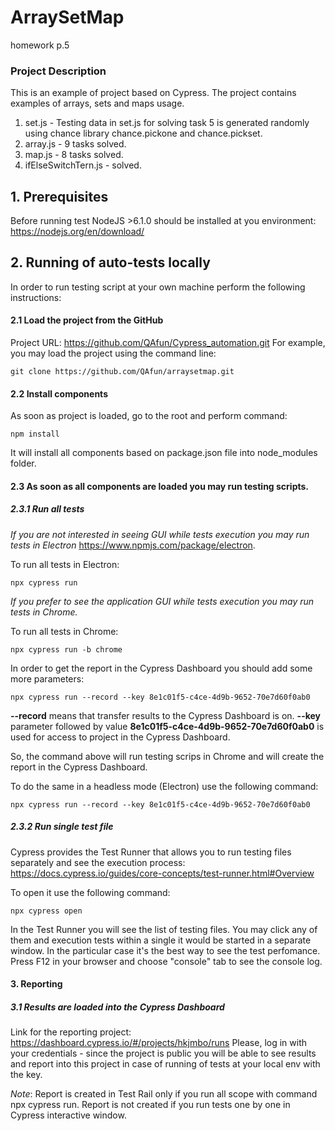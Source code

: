 # ArraySetMap
homework p.5
### Project Description ###

This is an example of project based on Cypress.
The project contains examples of arrays, sets and maps usage.
1) set.js - Testing data in set.js for solving task 5 is generated randomly using chance library chance.pickone and chance.pickset.
2) array.js - 9 tasks solved.
3) map.js - 8 tasks solved.
4) ifElseSwitchTern.js - solved.

## 1. Prerequisites
Before running test NodeJS >6.1.0 should be installed  at you environment:
https://nodejs.org/en/download/

## 2. Running of auto-tests locally
In order to run testing script at your own machine perform the following instructions:
#### 2.1 Load the project from the GitHub
Project URL: https://github.com/QAfun/Cypress_automation.git
For example, you may load the project using the command line:
```
git clone https://github.com/QAfun/arraysetmap.git
```
#### 2.2 Install components
As soon as project is loaded, go to the root and perform command:
```
npm install
```
It will install all components based on package.json file into node_modules folder.
#### 2.3 As soon as all components are loaded you may run testing scripts.
##### 2.3.1 Run all tests

*If you are not interested in seeing GUI while tests execution you may run tests in Electron*
https://www.npmjs.com/package/electron.

To run all tests in Electron:
```
npx cypress run
```
*If you prefer to see the application GUI while tests execution you may run tests in Chrome.*

To run all tests in Chrome:
```
npx cypress run -b chrome
```
In order to get the report in the Cypress Dashboard you should add some more parameters:
```
npx cypress run --record --key 8e1c01f5-c4ce-4d9b-9652-70e7d60f0ab0
```
**--record** means that transfer results to the Cypress Dashboard is on.
**--key** parameter followed by value **8e1c01f5-c4ce-4d9b-9652-70e7d60f0ab0** is used for access
to project in the Cypress Dashboard.

So, the command above will run testing scrips in Chrome and will create the report in the Cypress
Dashboard.

To do the same in a headless mode (Electron) use the following command:
```
npx cypress run --record --key 8e1c01f5-c4ce-4d9b-9652-70e7d60f0ab0
```

##### 2.3.2 Run single test file
Cypress provides the Test Runner that allows you to run testing files separately and see
the execution process:  https://docs.cypress.io/guides/core-concepts/test-runner.html#Overview

To open it use the following command:
```
npx cypress open
```
In the Test Runner you will see the list of testing files. You may click any of them and execution
tests within a single it would be started in a separate window. In the particular case it's the best way to see the test perfomance.
Press F12 in your browser and choose "console" tab to see the console log.

#### 3. Reporting

##### 3.1 Results are loaded into the Cypress Dashboard
Link for the reporting project: https://dashboard.cypress.io/#/projects/hkjmbo/runs
Please, log in with your credentials - since the project is public you will be able to see results and report
into this project in case of running of tests at your local env with the key.

*Note*: Report is created in Test Rail only if you run all scope with command npx cypress run.
Report is not created if you run tests one by one in Cypress interactive window.
